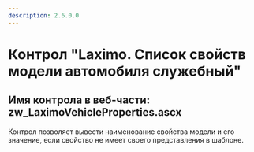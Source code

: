 ```yaml
---
description: 2.6.0.0
---
```


# Контрол "Laximo. Список свойств модели автомобиля служебный"

## Имя контрола в веб-части: zw\_LaximoVehicleProperties.ascx

Контрол позволяет вывести наименование свойства модели и его значение, если свойство не имеет своего представления в шаблоне.


